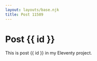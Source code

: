 ```yaml
---
layout: layouts/base.njk
title: Post 11589
---
```


# Post {{ id }}

This is post {{ id }} in my Eleventy project.
